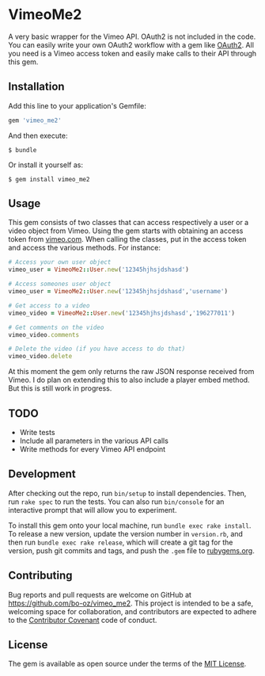 # VimeoMe2

A very basic wrapper for the Vimeo API. OAuth2 is not included in the code. You can easily write your own OAuth2 workflow with a gem like [OAuth2](https://github.com/intridea/oauth2). All you need is a Vimeo access token and easily make calls to their API through this gem.

## Installation

Add this line to your application's Gemfile:

```ruby
gem 'vimeo_me2'
```

And then execute:

    $ bundle

Or install it yourself as:

    $ gem install vimeo_me2

## Usage

This gem consists of two classes that can access respectively a user or a video object from Vimeo. Using the gem starts with obtaining an access token from [vimeo.com](https://developer.vimeo.com). When calling the classes, put in the access token and access the various methods. For instance:

```ruby
# Access your own user object
vimeo_user = VimeoMe2::User.new('12345hjhsjdshasd')

# Access someones user object
vimeo_user = VimeoMe2::User.new('12345hjhsjdshasd','username')

# Get access to a video
vimeo_video = VimeoMe2::User.new('12345hjhsjdshasd','196277011')

# Get comments on the video
vimeo_video.comments

# Delete the video (if you have access to do that)
vimeo_video.delete
```

At this moment the gem only returns the raw JSON response received from Vimeo. I do plan on extending this to also include a player embed method. But this is still work in progress.

## TODO

* Write tests
* Include all parameters in the various API calls
* Write methods for every Vimeo API endpoint

## Development

After checking out the repo, run `bin/setup` to install dependencies. Then, run `rake spec` to run the tests. You can also run `bin/console` for an interactive prompt that will allow you to experiment.

To install this gem onto your local machine, run `bundle exec rake install`. To release a new version, update the version number in `version.rb`, and then run `bundle exec rake release`, which will create a git tag for the version, push git commits and tags, and push the `.gem` file to [rubygems.org](https://rubygems.org).

## Contributing

Bug reports and pull requests are welcome on GitHub at https://github.com/bo-oz/vimeo_me2. This project is intended to be a safe, welcoming space for collaboration, and contributors are expected to adhere to the [Contributor Covenant](http://contributor-covenant.org) code of conduct.


## License

The gem is available as open source under the terms of the [MIT License](http://opensource.org/licenses/MIT).
